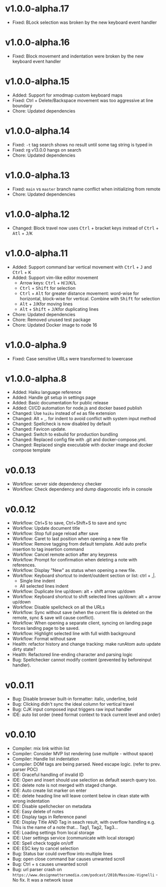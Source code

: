 # v1.0.0-alpha.17

- Fixed: BLock selection was broken by the new keyboard event handler

# v1.0.0-alpha.16

- Fixed: Block movement and indentation were broken by the new keyboard event handler

# v1.0.0-alpha.15

- Added: Support for xmodmap custom keyboard maps
- Fixed: Ctrl + Delete/Backspace movement was too aggressive at line boundary
- Chore: Updated dependencies

# v1.0.0-alpha.14

- Fixed: `-t` tag search shows no result until some tag string is typed in
- Fixed: rg v13.0.0 hangs on search
- Chore: Updated dependencies

# v1.0.0-alpha.13

- Fixed: `main` vs `master` branch name conflict when initializing from remote
- Chore: Updated dependencies

# v1.0.0-alpha.12

- Changed: Block travel now uses <kbd>Ctrl</kbd> + bracket keys instead of <kbd>Ctrl</kbd> + <kbd>Atl</kbd> + <kbd>J</kbd>/<kbd>K</kbd>

# v1.0.0-alpha.11

- Added: Support command bar vertical movement with <kbd>Ctrl</kbd> + <kbd>J</kbd> and <kbd>Ctrl</kbd> + <kbd>K</kbd>
- Added: Support vim-like editor movement
  - Arrow keys: <kbd>Ctrl</kbd> + <kbd>H</kbd>/<kbd>J</kbd>/<kbd>K</kbd>/<kbd>L</kbd>
  - <kbd>Ctrl</kbd> + <kbd>Shift</kbd> for selection
  - <kbd>Ctrl</kbd> + <kbd>Alt</kbd> for greater distance movement: word-wise for horizontal, block-wise for vertical. Combine with <kbd>Shift</kbd> for selection
  - <kbd>Alt</kbd> + <kbd>J</kbd>/<kbd>K</kbd>for moving lines
  - <kbd>Alt</kbd> + <kbd>Shift</kbd> + <kbd>J</kbd>/<kbd>K</kbd>for duplicating lines
- Chore: Updated dependencies
- Chore: Removed unused test package
- Chore: Updated Docker image to node 16

# v1.0.0-alpha.9

- Fixed: Case sensitive URLs were transformed to lowercase

# v1.0.0-alpha.8

- Added: Haiku language reference
- Added: Handle git setup in settings page
- Added: Basic documentation for public release
- Added: CI/CD automation for node.js and docker based publish
- Changed: Use `haiku` instead of `md` as file extension
- Changed: Alt + ,. for indent to avoid conflict with system input method
- Changed: Spellcheck is now disabled by default
- Changed: Favicon update.
- Changed: Switch to esbuild for production bundling
- Changed: Replaced config file with .git and docker-compose.yml.
- Changed: Replaced single executable with docker image and docker compose template

# v0.0.13

- Workflow: server side dependency checker
- Workflow: Check dependency and dump diagonostic info in console

# v0.0.12

- Workflow: Ctrl+S to save, Ctrl+Shift+S to save and sync
- Workflow: Update document title
- Workflow: Stop full page reload after save
- Workflow: Caret to last position when opening a new file
- Workflow: Remove tagging from default template. Add auto prefix insertion to tag insertion command
- Workflow: Cancel remote action after any keypress
- Workflow: Prompt for confirmation when deleting a note with references.
- Workflow: Display "New" as status when opening a new file.
- Workflow: Keyboard shortcut to indent/outdent section or list: ctrl + ,|.
  - Single line indent
  - All selected lines indent
- Workflow: Duplicate line up/down: alt + shift arrow up/down
- Workflow: Keyboard shortcut to shift selected lines up/down: alt + arrow up/down
- Workflow: Disable spellcheck on all the URLs
- Workflow: Sync without save (when the current file is deleted on the remote, sync & save will cause conflict).
- Workflow: When opening a separate client, syncing on landing page forces landing page to be saved.
- Workflow: Highlight selected line with full width background
- Workflow: Format without save
- Health: refactor history and change tracking: make runAtom auto update dirty state?
- Health: Refactored line-ending character and parsing logic
- Bug: Spellchecker cannot modify content (prevented by beforeinput handler).

# v0.0.11

- Bug: Disable browser built-in formatter: italic, underline, bold
- Bug: Clicking didn't sync the ideal column for vertical travel
- Bug: CJK input composed input triggers raw input handler
- IDE: auto list order (need format context to track current level and order)

# v0.0.10

- Compiler: mix link within list
- Compiler: Consider MVP list rendering (use multiple - without space)
- Compiler: Handle list indentation
- Compiler: DOM tags are being parsed. Need escape logic. (refer to prev. parser POC)
- IDE: Graceful handling of invalid ID
- IDE: Open and insert should use selection as default search query too.
- IDE: delete note is not merged with staged change.
- IDE: Auto create list marker on enter
- IDE: delete heading line will leave content below in clean state with wrong indentation
- IDE: Disable spellchecker on metadata
- IDE: Easy delete of notes
- IDE: Display tags in Reference panel
- IDE: Display Title AND Tag in seach result, with overflow handling e.g. This is the name of a note that... Tag1, Tag2, Tag3...
- IDE: Loading settings from local storage
- IDE: User settings service (communicate with local storage)
- IDE: Spell check toggle on/off
- IDE: ESC key to cancel selection
- Bug: Status bar could overflow into multiple lines
- Bug: open close command bar causes unwanted scroll
- Bug: Ctrl + s causes unwanted scroll
- Bug: url parser crash on `https://www.designmattersmedia.com/podcast/2010/Massimo-Vignelli` - No fix. It was a network issue

